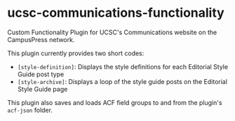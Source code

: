 # ucsc-communications-functionality

Custom Functionality Plugin for UCSC's Communications website on the CampusPress network.

This plugin currently provides two short codes:

- `[style-definition]`: Displays the style definitions for each Editorial Style Guide post type
- `[style-archive]`: Displays a loop of the style guide posts on the Editorial Style Guide page

This plugin also saves and loads ACF field groups to and from the plugin's `acf-json` folder.
